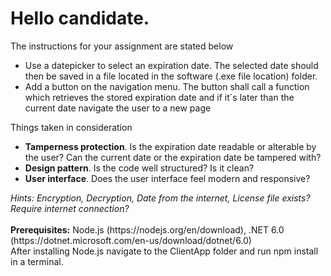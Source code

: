 <h1>Hello candidate.</h1>
<p>The instructions for your assignment are stated below</p>
<ul>
  <li>Use a datepicker to select an expiration date. The selected date should then be saved in a file located in the software (.exe file location) folder.</li>
  <li>Add a button on the navigation menu. The button shall call a function which retrieves the stored expiration date and if it´s later than the current date navigate the user to a new page</li>
</ul>
<p>Things taken in consideration</p>
<ul>
  <li><strong>Tamperness protection</strong>. Is the expiration date readable or alterable by the user? Can the current date or the expiration date be tampered with?</li>
  <li><strong>Design pattern</strong>. Is the code well structured? Is it clean?</li>
  <li><strong>User interface</strong>. Does the user interface feel modern and responsive?</li>
</ul>
<em>Hints: Encryption, Decryption, Date from the internet, License file exists? Require internet connection?</em>
<br>
<br>
<b>Prerequisites:</b> Node.js (https://nodejs.org/en/download), .NET 6.0 (https://dotnet.microsoft.com/en-us/download/dotnet/6.0)
<br>
After installing Node.js navigate to the ClientApp folder and run npm install in a terminal. 




